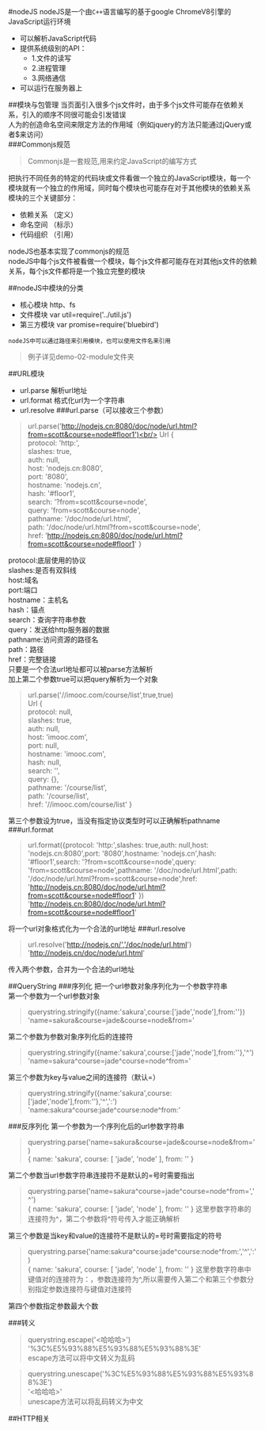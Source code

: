 #nodeJS
nodeJS是一个由`C++`语言编写的基于google ChromeV8引擎的JavaScript运行环境<br/>
* 可以解析JavaScript代码
* 提供系统级别的API：
    * 1.文件的读写
    * 2.进程管理
    * 3.网络通信
* 可以运行在服务器上

##模块与包管理
当页面引入很多个js文件时，由于多个js文件可能存在依赖关系，引入的顺序不同很可能会引发错误<br/>
人为的创造命名空间来限定方法的作用域（例如jquery的方法只能通过jQuery或者$来访问）<br/>
###Commonjs规范
>Commonjs是一套规范,用来约定JavaScript的编写方式

把执行不同任务的特定的代码块或文件看做一个独立的JavaScript模块，每一个模块就有一个独立的作用域，同时每个模块也可能存在对于其他模块的依赖关系<br/>
模块的三个关键部分：<br/>
* 依赖关系  （定义）
* 命名空间  （标示）
* 代码组织  （引用）

nodeJS也基本实现了commonjs的规范<br/>
nodeJS中每个js文件被看做一个模块，每个js文件都可能存在对其他js文件的依赖关系，每个js文件都将是一个独立完整的模块

##nodeJS中模块的分类
* 核心模块  http、fs
* 文件模块  var util=require('../util.js')
* 第三方模块 var promise=require('bluebird')<br/>

`nodeJS中可以通过路径来引用模块，也可以使用文件名来引用`

>例子详见demo-02-module文件夹


##URL模块
* url.parse 解析url地址
* url.format    格式化url为一个字符串
* url.resolve
###url.parse（可以接收三个参数）
>url.parse('http://nodejs.cn:8080/doc/node/url.html?from=scott&course=node#floor1')<br/>
Url {<br/>
  protocol: 'http:',<br/>
  slashes: true,<br/>
  auth: null,<br/>
  host: 'nodejs.cn:8080',<br/>
  port: '8080',<br/>
  hostname: 'nodejs.cn',<br/>
  hash: '#floor1',<br/>
  search: '?from=scott&course=node',<br/>
  query: 'from=scott&course=node',<br/>
  pathname: '/doc/node/url.html',<br/>
  path: '/doc/node/url.html?from=scott&course=node',<br/>
  href: 'http://nodejs.cn:8080/doc/node/url.html?from=scott&course=node#floor1' }<br/>

 protocol:底层使用的协议<br/>
 slashes:是否有双斜线<br/>
 host:域名<br/>
 port:端口<br/>
 hostname：主机名<br/>
 hash：锚点<br/>
 search：查询字符串参数<br/>
 query：发送给http服务器的数据<br/>
 pathname:访问资源的路径名<br/>
 path：路径<br/>
 href：完整链接<br/>
只要是一个合法url地址都可以被parse方法解析<br/>
加上第二个参数true可以把query解析为一个对象<br/>

>url.parse('//imooc.com/course/list',true,true)<br/>
Url {<br/>
  protocol: null,<br/>
  slashes: true,<br/>
  auth: null,<br/>
  host: 'imooc.com',<br/>
  port: null,<br/>
  hostname: 'imooc.com',<br/>
  hash: null,<br/>
  search: '',<br/>
  query: {},<br/>
  pathname: '/course/list',<br/>
  path: '/course/list',<br/>
  href: '//imooc.com/course/list' }<br/>

第三个参数设为true，当没有指定协议类型时可以正确解析pathname<br/>
###url.format
>url.format({protocol: 'http:',slashes: true,auth: null,host: 'nodejs.cn:8080',port: '8080',hostname: 'nodejs.cn',hash: '#floor1',search: '?from=scott&course=node',query: 'from=scott&course=node',pathname: '/doc/node/url.html',path: '/doc/node/url.html?from=scott&course=node',href: 'http://nodejs.cn:8080/doc/node/url.html?from=scott&course=node#floor1' })<br/>
'http://nodejs.cn:8080/doc/node/url.html?from=scott&course=node#floor1'

将一个url对象格式化为一个合法的url地址
###url.resolve
>url.resolve('http://nodejs.cn/','/doc/node/url.html')
'http://nodejs.cn/doc/node/url.html'

传入两个参数，合并为一个合法的url地址

##QueryString
###序列化
把一个url参数对象序列化为一个参数字符串<br/>
第一个参数为一个url参数对象<br/>
>querystring.stringify({name:'sakura',course:['jade','node'],from:''})<br/>
'name=sakura&course=jade&course=node&from='

第二个参数为参数对象序列化后的连接符<br/>
>querystring.stringify({name:'sakura',course:['jade','node'],from:''},'^')<br/>
'name=sakura^course=jade^course=node^from='

第三个参数为key与value之间的连接符（默认=）<br/>
>querystring.stringify({name:'sakura',course:['jade','node'],from:''},'^',':')<br/>
'name:sakura^course:jade^course:node^from:'

###反序列化
第一个参数为一个序列化后的url参数字符串<br/>
>querystring.parse('name=sakura&course=jade&course=node&from=')<br/>
{ name: 'sakura', course: [ 'jade', 'node' ], from: '' }

第二个参数当url参数字符串连接符不是默认的=号时需要指出<br/>
>querystring.parse('name=sakura^course=jade^course=node^from=','^')<br/>
{ name: 'sakura', course: [ 'jade', 'node' ], from: '' }
这里参数字符串的连接符为^，第二个参数将^符号传入才能正确解析

第三个参数是当key和value的连接符不是默认的=号时需要指定的符号<br/>
>querystring.parse('name:sakura^course:jade^course:node^from:','^',':')<br/>
{ name: 'sakura', course: [ 'jade', 'node' ], from: '' }
这里参数字符串中键值对的连接符为：，参数连接符为^,所以需要传入第二个和第三个参数分别指定参数连接符与键值对连接符

第四个参数指定参数最大个数<br/>

###转义
>querystring.escape('<哈哈哈>')<br/>
'%3C%E5%93%88%E5%93%88%E5%93%88%3E'<br/>
escape方法可以将中文转义为乱码

> querystring.unescape('%3C%E5%93%88%E5%93%88%E5%93%88%3E')<br/>
'<哈哈哈>'<br/>
unescape方法可以将乱码转义为中文

##HTTP相关
